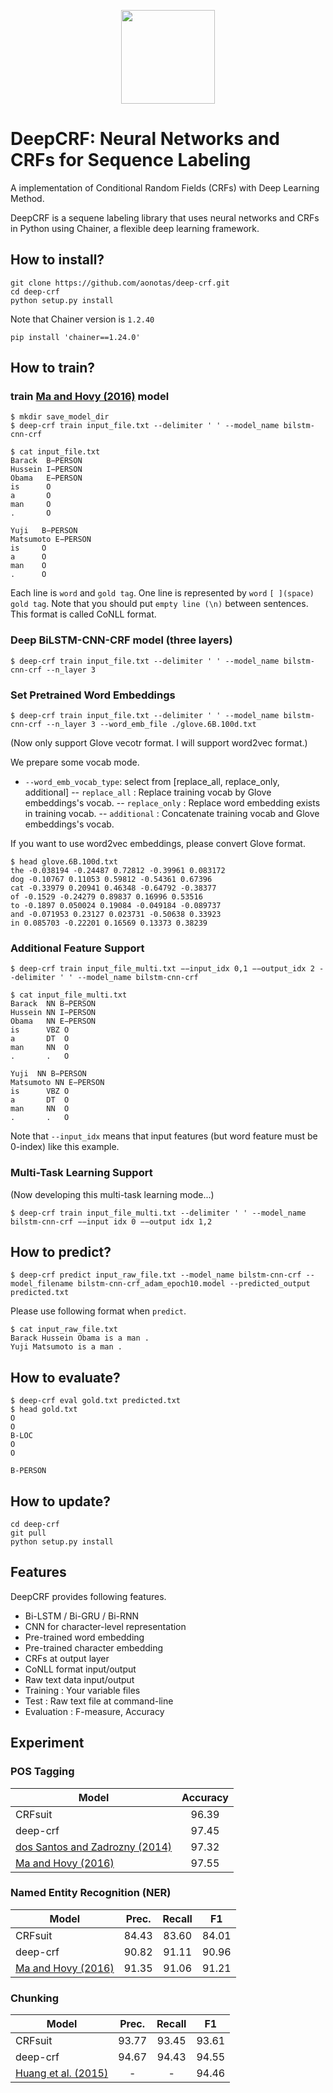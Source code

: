 <p align="center"><img src="https://github.com/aonotas/deep-crf/blob/master/deep-crf.png" width="150"></p>

# DeepCRF: Neural Networks and CRFs for Sequence Labeling
A implementation of Conditional Random Fields (CRFs) with Deep Learning Method.

DeepCRF is a sequene labeling library that uses neural networks and CRFs in Python using Chainer, a flexible deep learning framework.

## How to install?
```
git clone https://github.com/aonotas/deep-crf.git
cd deep-crf
python setup.py install
```

Note that Chainer version is `1.2.40`
```
pip install 'chainer==1.24.0'
```

## How to train?
### train [Ma and Hovy (2016)](https://arxiv.org/abs/1603.01354) model
```
$ mkdir save_model_dir
$ deep-crf train input_file.txt --delimiter ' ' --model_name bilstm-cnn-crf
```
```
$ cat input_file.txt
Barack  B−PERSON 
Hussein I−PERSON 
Obama   E−PERSON
is      O 
a       O 
man     O 
.       O

Yuji   B−PERSON 
Matsumoto E−PERSON 
is     O 
a      O 
man    O 
.      O
```
Each line is `word` and `gold tag`.
One line is represented by `word` `[ ](space)` `gold tag`.
Note that you should put `empty line (\n)` between sentences.
This format is called CoNLL format.


### Deep BiLSTM-CNN-CRF model (three layers)
```
$ deep-crf train input_file.txt --delimiter ' ' --model_name bilstm-cnn-crf --n_layer 3
```

### Set Pretrained Word Embeddings 
```
$ deep-crf train input_file.txt --delimiter ' ' --model_name bilstm-cnn-crf --n_layer 3 --word_emb_file ./glove.6B.100d.txt
```
(Now only support Glove vecotr format. I will support word2vec format.)

We prepare some vocab mode.
- `--word_emb_vocab_type`: select from [replace_all, replace_only, additional]
-- `replace_all` : Replace training vocab by Glove embeddings's vocab.
-- `replace_only` : Replace word embedding exists in training vocab.
-- `additional` : Concatenate training vocab and Glove embeddings's vocab.

If you want to use word2vec embeddings, please convert Glove format.
```
$ head glove.6B.100d.txt
the -0.038194 -0.24487 0.72812 -0.39961 0.083172
dog -0.10767 0.11053 0.59812 -0.54361 0.67396
cat -0.33979 0.20941 0.46348 -0.64792 -0.38377
of -0.1529 -0.24279 0.89837 0.16996 0.53516
to -0.1897 0.050024 0.19084 -0.049184 -0.089737
and -0.071953 0.23127 0.023731 -0.50638 0.33923
in 0.085703 -0.22201 0.16569 0.13373 0.38239
```

### Additional Feature Support
```
$ deep-crf train input_file_multi.txt −−input_idx 0,1 −−output_idx 2 --delimiter ' ' --model_name bilstm-cnn-crf 
```

```
$ cat input_file_multi.txt
Barack  NN B−PERSON 
Hussein NN I−PERSON 
Obama   NN E−PERSON
is      VBZ O 
a       DT  O 
man     NN  O 
.       .   O

Yuji  NN B−PERSON 
Matsumoto NN E−PERSON 
is      VBZ O 
a       DT  O 
man     NN  O 
.       .   O
```
Note that `--input_idx` means that input features (but word feature must be 0-index) like this example.


### Multi-Task Learning Support
(Now developing this multi-task learning mode...)
```
$ deep-crf train input_file_multi.txt --delimiter ' ' --model_name bilstm-cnn-crf −−input idx 0 −−output idx 1,2
```

## How to predict?
```
$ deep-crf predict input_raw_file.txt --model_name bilstm-cnn-crf --model_filename bilstm-cnn-crf_adam_epoch10.model --predicted_output predicted.txt
```

Please use following format when `predict`.
```
$ cat input_raw_file.txt
Barack Hussein Obama is a man .
Yuji Matsumoto is a man .
```

## How to evaluate?
```
$ deep-crf eval gold.txt predicted.txt
$ head gold.txt
O
O
B-LOC
O
O

B-PERSON
```


## How to update?
```
cd deep-crf
git pull
python setup.py install
```

## Features
DeepCRF provides following features.
- Bi-LSTM / Bi-GRU / Bi-RNN
- CNN for character-level representation
- Pre-trained word embedding
- Pre-trained character embedding
- CRFs at output layer
- CoNLL format input/output
- Raw text data input/output
- Training : Your variable files
- Test : Raw text file at command-line
- Evaluation : F-measure, Accuracy

## Experiment

### POS Tagging
Model                                                                      | Accuracy 
-------------------------------------------------------------------------- | :---: 
CRFsuit                                                                    | 96.39
deep-crf                                                                   | 97.45
[dos Santos and Zadrozny (2014)](http://proceedings.mlr.press/v32/santos14.pdf) | 97.32
[Ma and Hovy (2016)](https://arxiv.org/abs/1603.01354)                     | 97.55  


### Named Entity Recognition (NER)
Model                                                                           | Prec. | Recall | F1
------------------------------------------------------------------------------- | :---: | :---:  | :---: 
CRFsuit                                                                         | 84.43 | 83.60  | 84.01
deep-crf                                                                        | 90.82 | 91.11  | 90.96
[Ma and Hovy (2016)](https://arxiv.org/abs/1603.01354)                          | 91.35 | 91.06  | 91.21


### Chunking
Model                                                                           | Prec. | Recall | F1
------------------------------------------------------------------------------- | :---: | :---:  | :---: 
CRFsuit                                                                         | 93.77 | 93.45  | 93.61
deep-crf                                                                        | 94.67 | 94.43  | 94.55
[Huang et al. (2015)](https://arxiv.org/abs/1508.01991)                         |   -   |   -    | 94.46








